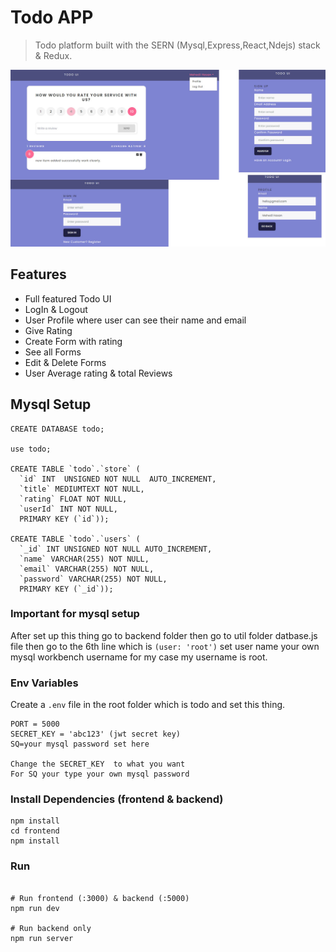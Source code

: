 # Todo APP

> Todo  platform built with the SERN (Mysql,Express,React,Ndejs) stack & Redux.

<!-- <img src="./frontend/public/images/ui.jpg"> -->
![UI!](./frontend/public/images/ui.jpg)


## Features

- Full featured Todo UI
- LogIn & Logout
- User Profile where user can see their name and email
- Give Rating
- Create Form with rating
- See all Forms
- Edit & Delete Forms
- User Average rating & total Reviews


## Mysql Setup

```
CREATE DATABASE todo;

use todo;

CREATE TABLE `todo`.`store` (
  `id` INT  UNSIGNED NOT NULL  AUTO_INCREMENT,
  `title` MEDIUMTEXT NOT NULL,
  `rating` FLOAT NOT NULL,
  `userId` INT NOT NULL,
  PRIMARY KEY (`id`));

CREATE TABLE `todo`.`users` (
  `_id` INT UNSIGNED NOT NULL AUTO_INCREMENT,
  `name` VARCHAR(255) NOT NULL,
  `email` VARCHAR(255) NOT NULL,
  `password` VARCHAR(255) NOT NULL,
  PRIMARY KEY (`_id`));

```
### Important for mysql setup

After set up this thing go to backend folder 
then go to util folder datbase.js file then go to the 
6th line which is `(user: 'root')` set user name your own mysql workbench username for my case my username is root.


### Env Variables

Create a `.env` file in the root folder which is todo and set this thing.

```
PORT = 5000
SECRET_KEY = 'abc123' (jwt secret key)
SQ=your mysql password set here

Change the SECRET_KEY  to what you want
For SQ your type your own mysql password

```



### Install Dependencies (frontend & backend)

```
npm install
cd frontend
npm install
```

### Run

```

# Run frontend (:3000) & backend (:5000)
npm run dev

# Run backend only
npm run server
```



